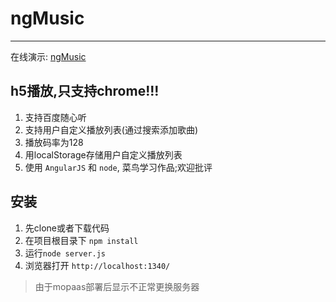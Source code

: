 # ngMusic
---------

在线演示: [ngMusic](http://ngmusic.coding.io/)

## h5播放,只支持chrome!!!

1. 支持百度随心听
2. 支持用户自定义播放列表(通过搜索添加歌曲)
3. 播放码率为128
4. 用localStorage存储用户自定义播放列表
5. 使用 `AngularJS` 和 `node`, 菜鸟学习作品;欢迎批评


## 安装
1. 先clone或者下载代码
2. 在项目根目录下 `npm install`
3. 运行`node server.js`
4. 浏览器打开 `http://localhost:1340/`


> 由于mopaas部署后显示不正常更换服务器